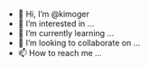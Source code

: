 - 👋 Hi, I’m @kimoger
- 👀 I’m interested in ...
- 🌱 I’m currently learning ...
- 💞️ I’m looking to collaborate on ...
- 📫 How to reach me ...

<!---
kimoger/kimoger is a ✨ special ✨ repository because its `README.md` (this file) appears on your GitHub profile.
You can click the Preview link to take a look at your changes.
--->
